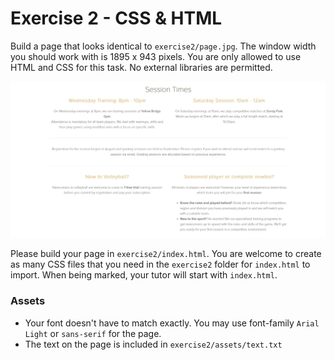 # Exercise 2 - CSS & HTML

Build a page that looks identical to `exercise2/page.jpg`. The window width you should work with is 1895 x 943 pixels. You are only allowed to use HTML and CSS for this task. No external libraries are permitted.

![](./exercise2/page.jpg)

Please build your page in `exercise2/index.html`. You are welcome to create as many CSS files that you need in the `exercise2` folder for `index.html` to import. When being marked, your tutor will start with `index.html`.

### Assets

* Your font doesn't have to match exactly. You may use font-family `Arial Light` or `sans-serif` for the page.
* The text on the page is included in `exercise2/assets/text.txt`
